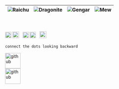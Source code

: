 | ![Raichu](https://raw.githubusercontent.com/PokeAPI/sprites/master/sprites/pokemon/26.png) | ![Dragonite](https://raw.githubusercontent.com/PokeAPI/sprites/master/sprites/pokemon/149.png) | ![Gengar](https://raw.githubusercontent.com/PokeAPI/sprites/master/sprites/pokemon/94.png) | ![Mew](https://raw.githubusercontent.com/PokeAPI/sprites/master/sprites/pokemon/151.png) |
| ------------------------------------------------------------------------------------------ | ---------------------------------------------------------------------------------------------- | ------------------------------------------------------------------------------------------ | ---------------------------------------------------------------------------------------- |

<br>

<h3>
  <img width="20" alt="github" src="https://github.com/yee-o/yee-o/assets/147542828/ce94e13f-2081-489a-9e35-36a1f22938ab">
  <img width="21" alt="github" src="https://abs.twimg.com/hashflags/BF-9882_OKX_BrandedEmoji_2023/BF-9882_OKX_BrandedEmoji_2023.png">
  &nbsp;
  <img width="20" alt="github" src="https://em-content.zobj.net/source/google/387/snake_1f40d.png">
  <img width="20" alt="github" src="https://github.com/yee-o/yee-o/assets/147542828/284d8561-588d-4703-b771-993470936597">
  &nbsp;
  <img alt="rust-lang" width="22" src="https://github.com/yee-o/yee-o/assets/147542828/60ecbdf1-c7a1-49eb-9b8b-d78f252890a9">
</h3>

`connect the dots looking backward`

<img width="50" alt="github" src="https://github.com/yee-o/yee-o/assets/147542828/438ac90d-db5f-4629-b117-c54a6dbbd748">

<br>

<img width="50" alt="github" src="https://github.com/yee-o/yee-o/assets/147542828/d2012562-4454-44eb-a29b-a7a1e8912314">
